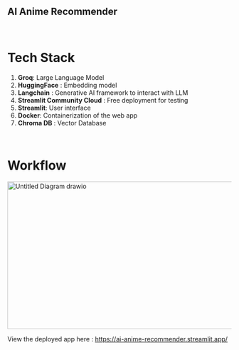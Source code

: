 ## AI Anime Recommender
<br>

# Tech Stack
1. **Groq**: Large Language Model
2. **HuggingFace** : Embedding model
3. **Langchain** : Generative AI framework to interact with LLM
4. **Streamlit Community Cloud** : Free deployment for testing
5. **Streamlit**: User interface
6. **Docker**: Containerization of the web app
7. **Chroma DB** : Vector Database

<br>

# Workflow 

<img width="1241" height="331" alt="Untitled Diagram drawio" src="https://github.com/user-attachments/assets/f0d7fdf5-a56d-4e19-9e3f-e199adac6ff8" />


View the deployed app here : https://ai-anime-recommender.streamlit.app/











